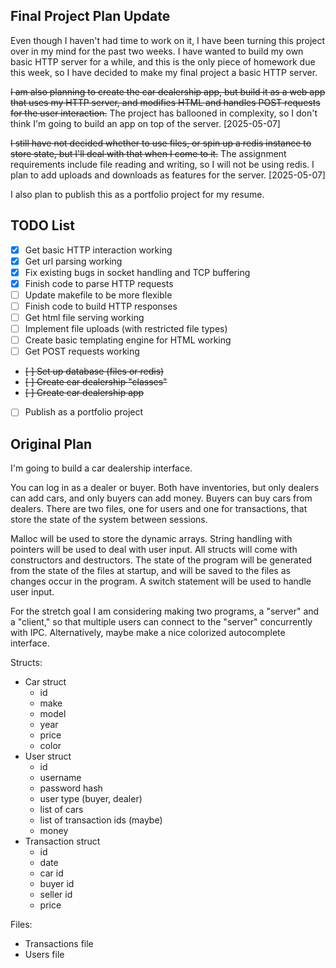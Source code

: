 ## Final Project Plan Update
Even though I haven't had time to work on it, I have been turning this project over in my mind for the past two weeks. I have wanted to build my own basic HTTP server for a while, and this is the only piece of homework due this week, so I have decided to make my final project a basic HTTP server.

~~I am also planning to create the car dealership app, but build it as a web app that uses my HTTP server, and modifies HTML and handles POST requests for the user interaction.~~
The project has ballooned in complexity, so I don't think I'm going to build an app on top of the server. [2025-05-07]

~~I still have not decided whether to use files, or spin up a redis instance to store state, but I'll deal with that when I come to it.~~
The assignment requirements include file reading and writing, so I will not be using redis. I plan to add uploads and downloads as features for the server. [2025-05-07]

I also plan to publish this as a portfolio project for my resume.

## TODO List
- [x] Get basic HTTP interaction working
- [x] Get url parsing working
- [x] Fix existing bugs in socket handling and TCP buffering
- [x] Finish code to parse HTTP requests
- [ ] Update makefile to be more flexible
- [ ] Finish code to build HTTP responses
- [ ] Get html file serving working
- [ ] Implement file uploads (with restricted file types)
- [ ] Create basic templating engine for HTML working
- [ ] Get POST requests working
- ~~[ ] Set up database (files or redis)~~
- ~~[ ] Create car dealership "classes"~~
- ~~[ ] Create car dealership app~~
- [ ] Publish as a portfolio project



## Original Plan
I'm going to build a car dealership interface.

You can log in as a dealer or buyer. Both have inventories, but only dealers can add cars, and only buyers can add money. Buyers can buy cars from dealers. There are two files, one for users and one for transactions, that store the state of the system between sessions.

Malloc will be used to store the dynamic arrays. String handling with pointers will be used to deal with user input. All structs will come with constructors and destructors. The state of the program will be generated from the state of the files at startup, and will be saved to the files as changes occur in the program. A switch statement will be used to handle user input.

For the stretch goal I am considering making two programs, a "server" and a "client," so that multiple users can connect to the "server" concurrently with IPC. Alternatively, maybe make a nice colorized autocomplete interface.

Structs:
- Car struct
    - id
    - make
    - model
    - year
    - price
    - color
- User struct
    - id
    - username
    - password hash
    - user type (buyer, dealer)
    - list of cars
    - list of transaction ids (maybe)
    - money
- Transaction struct
    - id
    - date
    - car id
    - buyer id
    - seller id
    - price

Files:
- Transactions file
- Users file